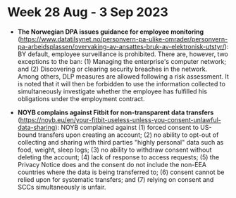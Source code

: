 # Week 28 Aug - 3 Sep 2023

- **The Norwegian DPA issues guidance for employee monitoring** (https://www.datatilsynet.no/personvern-pa-ulike-omrader/personvern-pa-arbeidsplassen/overvaking-av-ansattes-bruk-av-elektronisk-utstyr/): BY default, employee surveillance is prohibited. There are, however, two exceptions to the ban: (1)  Managing the enterprise's computer network; and (2) Discovering or clearing security breaches in the network. Among others, DLP measures are allowed following a risk assessment. It is noted that it will then be forbidden to use the information collected to simultaneously investigate whether the employee has fulfilled his obligations under the employment contract.

- **NOYB complains against Fitbit for non-transparent data transfers** (https://noyb.eu/en/your-fitbit-useless-unless-you-consent-unlawful-data-sharing): NOYB complained against (1) forced consent to US-bound transfers upon creating an account; (2) no ability to opt-out of collecting and sharing with third parties "highly personal" data such as food, weight, sleep logs; (3) no ability to withdraw consent without deleting the account; (4) lack of response to access requests; (5) the Privacy Notice does and the consent do not include the non-EEA countries where the data is being transferred to; (6) consent cannot be relied upon for systematic transfers; and (7) relying on consent and SCCs simultaneously is unfair.